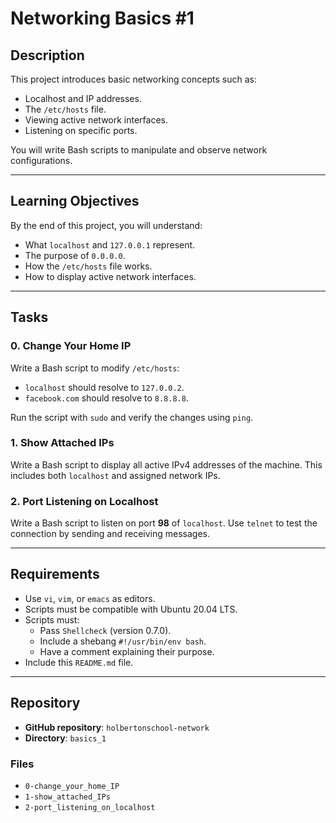 # Networking Basics #1

## Description

This project introduces basic networking concepts such as:

- Localhost and IP addresses.
- The `/etc/hosts` file.
- Viewing active network interfaces.
- Listening on specific ports.

You will write Bash scripts to manipulate and observe network configurations.

---

## Learning Objectives

By the end of this project, you will understand:

- What `localhost` and `127.0.0.1` represent.
- The purpose of `0.0.0.0`.
- How the `/etc/hosts` file works.
- How to display active network interfaces.

---

## Tasks

### **0. Change Your Home IP**

Write a Bash script to modify `/etc/hosts`:

- `localhost` should resolve to `127.0.0.2`.
- `facebook.com` should resolve to `8.8.8.8`.

Run the script with `sudo` and verify the changes using `ping`.

### **1. Show Attached IPs**

Write a Bash script to display all active IPv4 addresses of the machine. This includes both `localhost` and assigned network IPs.

### **2. Port Listening on Localhost**

Write a Bash script to listen on port **98** of `localhost`. Use `telnet` to test the connection by sending and receiving messages.

---

## Requirements

- Use `vi`, `vim`, or `emacs` as editors.
- Scripts must be compatible with Ubuntu 20.04 LTS.
- Scripts must:
  - Pass `Shellcheck` (version 0.7.0).
  - Include a shebang `#!/usr/bin/env bash`.
  - Have a comment explaining their purpose.
- Include this `README.md` file.

---

## Repository

- **GitHub repository**: `holbertonschool-network`
- **Directory**: `basics_1`

### Files

- `0-change_your_home_IP`
- `1-show_attached_IPs`
- `2-port_listening_on_localhost`
